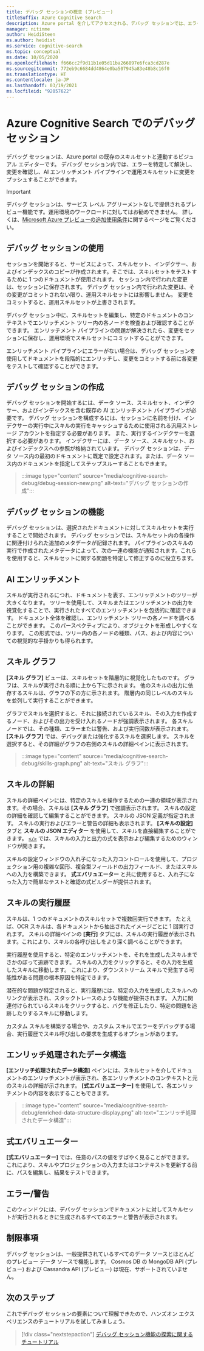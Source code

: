```yaml
---
title: デバッグ セッションの概念 (プレビュー)
titleSuffix: Azure Cognitive Search
description: Azure portal を介してアクセスされる、デバッグ セッションでは、エラーを特定して修正し、変更を確認し、AI エンリッチメント パイプラインでスキルセットに変更をプッシュできる環境などの IDE が提供されます。 デバッグ セッションはプレビュー段階です。
manager: nitinme
author: HeidiSteen
ms.author: heidist
ms.service: cognitive-search
ms.topic: conceptual
ms.date: 10/05/2020
ms.openlocfilehash: f666cc2f9d11b1e05d11ba266897e6fca3cd287e
ms.sourcegitcommit: 772eb9c6684dd4864e0ba507945a83e48b8c16f0
ms.translationtype: HT
ms.contentlocale: ja-JP
ms.lasthandoff: 03/19/2021
ms.locfileid: "92057622"
---
```

# <a name="debug-sessions-in-azure-cognitive-search"></a>Azure Cognitive Search でのデバッグ セッション

デバッグ セッションは、Azure portal の既存のスキルセットと連動するビジュアル エディターです。 デバッグ セッション内では、エラーを特定して解決し、変更を確認し、AI エンリッチメント パイプラインで運用スキルセットに変更をプッシュすることができます。

> [!Important]
> デバッグ セッションは、サービス レベル アグリーメントなしで提供されるプレビュー機能です。運用環境のワークロードに対してはお勧めできません。 詳しくは、[Microsoft Azure プレビューの追加使用条件](https://azure.microsoft.com/support/legal/preview-supplemental-terms/)に関するページをご覧ください。
>

## <a name="using-debug-sessions"></a>デバッグ セッションの使用

セッションを開始すると、サービスによって、スキルセット、インデクサー、およびインデックスのコピーが作成されます。そこでは、スキルセットをテストするために 1 つのドキュメントが使用されます。 セッション内で行われた変更は、セッションに保存されます。 デバッグ セッション内で行われた変更は、その変更がコミットされない限り、運用スキルセットには影響しません。 変更をコミットすると、運用スキルセットが上書きされます。

デバッグ セッション中に、スキルセットを編集し、特定のドキュメントのコンテキストでエンリッチメント ツリー内の各ノードを検査および確認することができます。 エンリッチメント パイプラインの問題が解決されたら、変更をセッションに保存し、運用環境でスキルセットにコミットすることができます。 

エンリッチメント パイプラインにエラーがない場合は、デバッグ セッションを使用してドキュメントを段階的にエンリッチし、変更をコミットする前に各変更をテストして確認することができます。

## <a name="creating-a-debug-session"></a>デバッグ セッションの作成

デバッグ セッションを開始するには、データ ソース、スキルセット、インデクサー、およびインデックスを含む既存の AI エンリッチメント パイプラインが必要です。 デバッグ セッションを構成するには、セッションに名前を付け、インデクサーの実行中にスキルの実行をキャッシュするために使用される汎用ストレージ アカウントを指定する必要があります。 また、実行するインデクサーを選択する必要があります。 インデクサーには、データ ソース、スキルセット、およびインデックスへの参照が格納されています。 デバッグ セッションは、データ ソース内の最初のドキュメントに既定で設定されます。または、データ ソース内のドキュメントを指定してステップスルーすることもできます。

> :::image type="content" source="media/cognitive-search-debug/debug-session-new.png" alt-text="デバッグ セッションの作成":::

## <a name="debug-session-features"></a>デバッグ セッションの機能

デバッグ セッションは、選択されたドキュメントに対してスキルセットを実行することで開始されます。 デバッグ セッションでは、スキルセット内の各操作に関連付けられた追加のメタデータが記録されます。 パイプラインのスキルの実行で作成されたメタデータによって、次の一連の機能が通知されます。これらを使用すると、スキルセットに関する問題を特定して修正するのに役立ちます。

## <a name="ai-enrichments"></a>AI エンリッチメント

スキルが実行されるにつれ、ドキュメントを表す、エンリッチメントのツリーが大きくなります。 ツリーを使用して、スキルまたはエンリッチメントの出力を視覚化することで、実行されたすべてのエンリッチメントを包括的に確認できます。 ドキュメント全体を確認し、エンリッチメント ツリーの各ノードを調べることができます。 このパースペクティブにより、オブジェクトを形成しやすくなります。 この形式では、ツリー内の各ノードの種類、パス、および内容についての視覚的な手掛かりも得られます。

## <a name="skill-graph"></a>スキル グラフ

**[スキル グラフ]** ビューは、スキルセットを階層的に視覚化したものです。 グラフは、スキルが実行される順に上から下に示されます。 他のスキルの出力に依存するスキルは、グラフの下の方に示されます。 階層内の同じレベルのスキルを並列して実行することができます。 

グラフでスキルを選択すると、それに接続されているスキル、その入力を作成するノード、およびその出力を受け入れるノードが強調表示されます。 各スキル ノードでは、その種類、エラーまたは警告、および実行回数が表示されます。 **[スキル グラフ]** では、デバッグまたは強化するスキルを選択します。 スキルを選択すると、その詳細がグラフの右側のスキルの詳細ペインに表示されます。

> :::image type="content" source="media/cognitive-search-debug/skills-graph.png" alt-text="スキル グラフ":::

## <a name="skill-details"></a>スキルの詳細

スキルの詳細ペインには、特定のスキルを操作するための一連の領域が表示されます。その場合、スキルは **[スキル グラフ]** で強調表示されます。 スキルの設定の詳細を確認して編集することができます。 スキルの JSON 定義が指定されます。 スキルの実行およびエラーと警告の詳細も表示されます。 **[スキルの設定]** タブと **スキルの JSON エディター** を使用して、スキルを直接編集することができます。 [`</>`](#expression-evaluator) では、スキルの入力と出力の式を表示および編集するためのウィンドウが開きます。

スキルの設定ウィンドウの入れ子になった入力コントロールを使用して、プロジェクション用の複雑な図形、複合型フィールドの出力フィールド、またはスキルへの入力を構築できます。 **式エバリュエーター** と共に使用すると、入れ子になった入力で簡単なテストと確認の式ビルダーが提供されます。

## <a name="skill-execution-history"></a>スキルの実行履歴

スキルは、1 つのドキュメントのスキルセットで複数回実行できます。 たとえば、OCR スキルは、各ドキュメントから抽出されたイメージごとに 1 回実行されます。 スキルの詳細ペインの **[実行]** タブには、スキルの実行履歴が表示されます。これにより、スキルの各呼び出しをより深く調べることができます。 

実行履歴を使用すると、特定のエンリッチメントを、それを生成したスキルまでさかのぼって追跡できます。 スキルの入力をクリックすると、その入力を生成したスキルに移動します。 これにより、ダウンストリーム スキルで発生する可能性がある問題の根本原因を特定できます。 

潜在的な問題が特定されると、実行履歴には、特定の入力を生成したスキルへのリンクが表示され、スタックトレースのような機能が提供されます。 入力に関連付けられているスキルをクリックすると、バグを修正したり、特定の問題を追跡したりするスキルに移動します。

カスタム スキルを構築する場合や、カスタム スキルでエラーをデバッグする場合、実行履歴でスキル呼び出しの要求を生成するオプションがあります。

## <a name="enriched-data-structure"></a>エンリッチ処理されたデータ構造

**[エンリッチ処理されたデータ構造]** ペインには、スキルセットを介してドキュメントのエンリッチメントが表示され、各エンリッチメントのコンテキストと元のスキルの詳細が示されます。 **[式エバリュエーター]** を使用して、各エンリッチメントの内容を表示することもできます。

> :::image type="content" source="media/cognitive-search-debug/enriched-data-structure-display.png" alt-text="エンリッチ処理されたデータ構造":::

## <a name="expression-evaluator"></a>式エバリュエーター

**[式エバリュエーター]** では、任意のパスの値をすばやく見ることができます。 これにより、スキルやプロジェクションの入力またはコンテキストを更新する前に、パスを編集し、結果をテストできます。

## <a name="errorswarnings"></a>エラー/警告

このウィンドウには、デバッグ セッションでドキュメントに対してスキルセットが実行されるときに生成されるすべてのエラーと警告が表示されます。

## <a name="limitations"></a>制限事項

デバッグ セッションは、一般提供されているすべてのデータ ソースとほとんどのプレビュー データ ソースで機能します。 Cosmos DB の MongoDB API (プレビュー) および Cassandra API (プレビュー) は現在、サポートされていません。

## <a name="next-steps"></a>次のステップ

これでデバッグ セッションの要素について理解できたので、ハンズオン エクスペリエンスのチュートリアルを試してみましょう。

> [!div class="nextstepaction"]
> [デバッグ セッション機能の探索に関するチュートリアル](./cognitive-search-tutorial-debug-sessions.md)